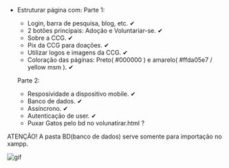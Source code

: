 - Estruturar página com:
  Parte 1:
  - Login, barra de pesquisa, blog, etc. ✔
  - 2 botões principais: Adoção e Voluntariar-se. ✔
  - Sobre a CCG. ✔
  - Pix da CCG para doações. ✔
  - Utilizar logos e imagens da CCG. ✔
  - Coloração das páginas: Preto( #000000 ) e amarelo( #ffda05e7 / yellow msm ). ✔

  Parte 2:
  - Resposividade a dispositivo mobile. ✔
  - Banco de dados. ✔
  - Assíncrono. ✔
  - Autenticação de user. ✔
  - Puxar Gatos pelo bd no volunatirar.html ?

ATENÇÃO!
A pasta BD(banco de dados) serve somente para importação no xampp.

![gif](https://media.tenor.com/tOibXXzrc-wAAAAM/nice.gif)
